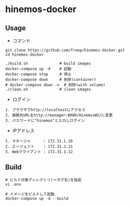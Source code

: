 # hinemos-docker

## Usage

* コマンド

```
git clone https://github.com/froop/hinemos-docker.git
cd hinemos-docker

./build.sh              # build images
docker-compose up -d    # 起動
docker-compose stop     # 停止
docker-compose down     # 削除(container)
# docker-compose down -v  # 削除(with volume)
./clean.sh              # clean images
```

* ログイン
```
1. ブラウザでhttp://localhostにアクセス
2. 接続先URLをhttp://manager:8080/HinemosWS/に変更
3. パスワードに"hinemos"と入力しログイン
```

* IPアドレス

```
1. マネージャ  　  : 172.31.1.10
2. エージェント    : 172.31.1.11
3. Webクライアント : 172.31.1.12
```

## Build

```
# ビルド対象ディレクトリ(＝タグ名)を指定
vi .env

# イメージをビルドして起動
docker-compose up -d --build
```
